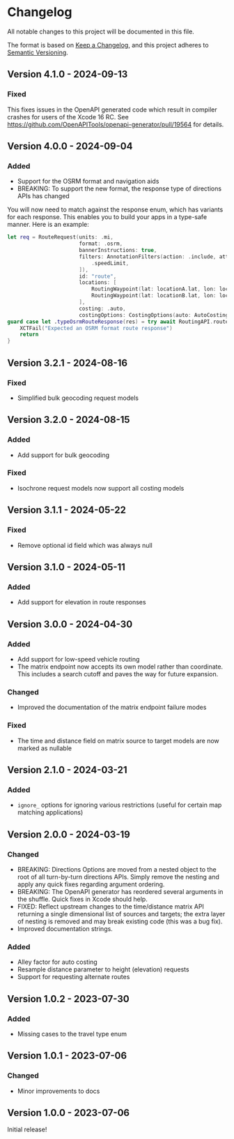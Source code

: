 # Changelog

All notable changes to this project will be documented in this file.

The format is based on [Keep a Changelog](https://keepachangelog.com/en/1.1.0/),
and this project adheres to [Semantic Versioning](https://semver.org/spec/v2.0.0.html).

## Version 4.1.0 - 2024-09-13

### Fixed

This fixes issues in the OpenAPI generated code which result in compiler crashes for users of the Xcode 16 RC.
See https://github.com/OpenAPITools/openapi-generator/pull/19564 for details.

## Version 4.0.0 - 2024-09-04

### Added

- Support for the OSRM format and navigation aids
- BREAKING: To support the new format, the response type of directions APIs has changed

You will now need to match against the response enum,
which has variants for each response.
This enables you to build your apps in a type-safe manner.
Here is an example:


```swift
let req = RouteRequest(units: .mi,
                       format: .osrm,
                       bannerInstructions: true,
                       filters: AnnotationFilters(action: .include, attributes: [
                           .speedLimit,
                       ]),
                       id: "route",
                       locations: [
                           RoutingWaypoint(lat: locationA.lat, lon: locationA.lon),
                           RoutingWaypoint(lat: locationB.lat, lon: locationB.lon),
                       ],
                       costing: .auto,
                       costingOptions: CostingOptions(auto: AutoCostingOptions(useHighways: 0.3)))
guard case let .typeOsrmRouteResponse(res) = try await RoutingAPI.route(routeRequest: req) else {
    XCTFail("Expected an OSRM format route response")
    return
}
```


## Version 3.2.1 - 2024-08-16


### Fixed

- Simplified bulk geocoding request models

## Version 3.2.0 - 2024-08-15

### Added

- Add support for bulk geocoding

### Fixed

- Isochrone request models now support all costing models

## Version 3.1.1 - 2024-05-22

### Fixed

- Remove optional id field which was always null 

## Version 3.1.0 - 2024-05-11

### Added

- Add support for elevation in route responses

## Version 3.0.0 - 2024-04-30

### Added

- Add support for low-speed vehicle routing
- The matrix endpoint now accepts its own model rather than coordinate. This includes a search cutoff and paves the way for future expansion.

### Changed

- Improved the documentation of the matrix endpoint failure modes

### Fixed

- The time and distance field on matrix source to target models are now marked as nullable

## Version 2.1.0 - 2024-03-21

### Added

- `ignore_` options for ignoring various restrictions (useful for certain map matching applications)

## Version 2.0.0 - 2024-03-19

### Changed

- BREAKING: Directions Options are moved from a nested object to the root of all turn-by-turn directions APIs. Simply remove the nesting and apply any quick fixes regarding argument ordering.
- BREAKING: The OpenAPI generator has reordered several arguments in the shuffle. Quick fixes in Xcode should help.
- FIXED: Reflect upstream changes to the time/distance matrix API returning a single dimensional list of sources and targets; the extra layer of nesting is removed and may break existing code (this was a bug fix).
- Improved documentation strings.

### Added

- Alley factor for auto costing
- Resample distance parameter to height (elevation) requests
- Support for requesting alternate routes

## Version 1.0.2 - 2023-07-30

### Added

- Missing cases to the travel type enum 

## Version 1.0.1 - 2023-07-06

### Changed

- Minor improvements to docs

## Version 1.0.0 - 2023-07-06

Initial release!
